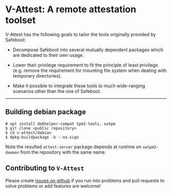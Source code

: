 
# V-Attest: A remote attestation toolset

V-Attest has the following goals to tailor the tools originally
provided by Safeboot:

* Decompose Safeboot into several mutually dependent packages which are
  dedicated to their own usage.

* Lower their privilege requirement to fit the principle of least
  privilege (e.g. remove the requirement for mounting file system when
  dealing with temporary directories).

* Make it possible to integrate these tools to much wide-ranging scenarios
  other than the one of Safeboot.

-----

## Building debian package

```
# apt install debhelper-compat tpm2-tools, swtpm
$ git clone <public repository>
$ cd v-attest/debian
$ dpkg-buildpackage -b --no-sign
```

Note the resulted `attest-server` package depends at runtime on `swtpm2-daemon`
from the repository with the same name.

## Contributing to `V-Attest`

Please create [issues on github](/issues)
if you run into problems and pull requests to solve problems or add
features are welcome!
